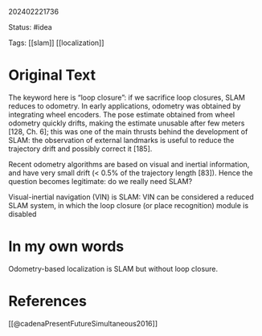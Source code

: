 202402221736

Status: #idea

Tags: [[slam]] [[localization]]

# Original Text
The keyword here is “loop closure”: if we sacrifice loop closures, SLAM reduces to odometry. In early applications, odometry was obtained by integrating wheel encoders. The pose estimate obtained from wheel odometry quickly drifts, making the estimate unusable after few meters [128, Ch. 6]; this was one of the main thrusts behind the development of SLAM: the observation of external landmarks is useful to reduce the trajectory drift and possibly correct it [185].

Recent odometry algorithms are based on visual and inertial information, and have very small drift (< 0.5% of the trajectory length [83]). Hence the question becomes legitimate: do we really need SLAM?

Visual-inertial navigation (VIN) is SLAM: VIN can be considered a reduced SLAM system, in which the loop closure (or place recognition) module is disabled

# In my own words
Odometry-based localization is SLAM but without loop closure.

# References
[[@cadenaPresentFutureSimultaneous2016]]